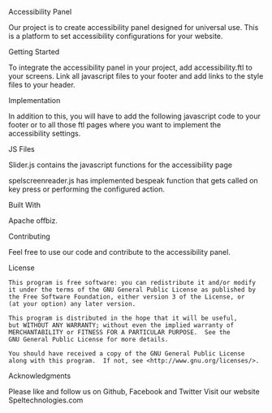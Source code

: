 Accessibility Panel

Our project is to create accessibility panel designed for universal use. This is a platform to set accessibility configurations for your website.

Getting Started

To integrate the accessibility panel in your project, add accessibility.ftl to your screens.
Link all javascript files to your footer and add links to the style files to your header.

Implementation

In addition to this, you will have to add the following javascript code to your footer or to all those ftl pages where you want to implement the accessibility settings.

<script type="text/javascript">
    $(document).ready(function() {

           // accessibility - add tabIndex to p, h*, label, span tags dynamically if allText option is selected
             setTabIndexToSpeakAllText();

 });
</script>

JS Files

Slider.js contains the javascript functions for the accessibility page

spelscreenreader.js has implemented bespeak function that gets called on key press or performing the configured action.

Built With

Apache offbiz. 

Contributing

Feel free to use our code and contribute to the accessibility panel.


License

    This program is free software: you can redistribute it and/or modify
    it under the terms of the GNU General Public License as published by
    the Free Software Foundation, either version 3 of the License, or
    (at your option) any later version.

    This program is distributed in the hope that it will be useful,
    but WITHOUT ANY WARRANTY; without even the implied warranty of
    MERCHANTABILITY or FITNESS FOR A PARTICULAR PURPOSE.  See the
    GNU General Public License for more details.

    You should have received a copy of the GNU General Public License
    along with this program.  If not, see <http://www.gnu.org/licenses/>.

Acknowledgments

Please like and follow us on Github, Facebook and Twitter
Visit our website Speltechnologies.com

